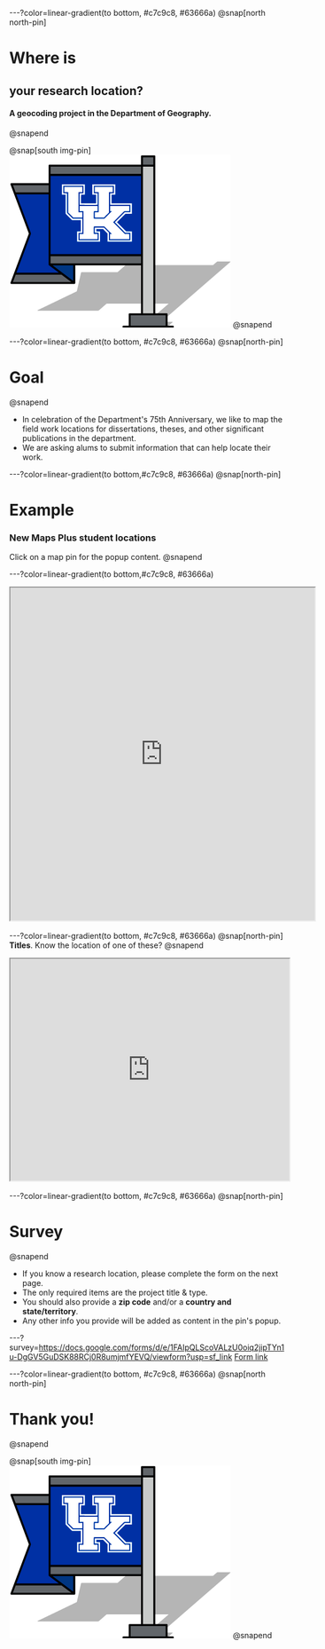 ---?color=linear-gradient(to bottom, #c7c9c8, #63666a)
@snap[north north-pin]
# Where is
## your research location?
#### A geocoding project in the Department of Geography.
@snapend

@snap[south img-pin]
![UKy Geography](uky-geo-pin.png)
@snapend


---?color=linear-gradient(to bottom,  #c7c9c8, #63666a)
@snap[north-pin]
# Goal
@snapend
* In celebration of the Department's 75th Anniversary, we like to map the field work locations for dissertations, theses, and other significant publications in the department.
* We are asking alums to submit information that can help locate their work.



---?color=linear-gradient(to bottom,#c7c9c8, #63666a)
@snap[north-pin]
# Example
### New Maps Plus student locations
Click on a map pin for the popup content.
@snapend

---?color=linear-gradient(to bottom,#c7c9c8, #63666a)
<iframe src='https://newmapsplus.github.io/projects/' width='550px' height='600px'></iframe>

---?color=linear-gradient(to bottom,  #c7c9c8, #63666a)
@snap[north-pin]
**Titles**. Know the location of one of these?
@snapend
<iframe src='https://boydx.github.io/get-mapped/titles.html' width='100%' height='400px'></iframe>


---?color=linear-gradient(to bottom,  #c7c9c8, #63666a)
@snap[north-pin]
# Survey
@snapend
* If you know a research location, please complete the form on the next page.
* The only required items are the project title & type.
* You should also provide a **zip code** and/or a **country and state/territory**.
* Any other info you provide will be added as content in the pin's popup.




---?survey=https://docs.google.com/forms/d/e/1FAIpQLScoVALzU0oiq2jipTYn1u-DgGV5GuDSK88RCj0R8umjmfYEVQ/viewform?usp=sf_link
[Form link](https://docs.google.com/forms/d/e/1FAIpQLScoVALzU0oiq2jipTYn1u-DgGV5GuDSK88RCj0R8umjmfYEVQ/viewform?usp=sf_link)

<!-- ---?color=linear-gradient(to bottom, #009bda, #1AAAAC) -->
---?color=linear-gradient(to bottom,  #c7c9c8, #63666a)
@snap[north north-pin]
# Thank you!
@snapend

@snap[south img-pin]
![UKy Geography](uky-geo-pin.png)
@snapend
<!-- ---?color=linear-gradient(to bottom, #009bda, #63666a) -->